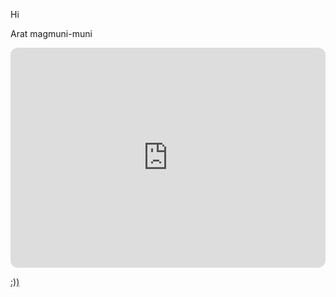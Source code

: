 

Hi

Arat magmuni-muni 

<iframe style="border-radius:12px" src="https://open.spotify.com/embed/playlist/7H9ntovYj7r9sKIVcWXFau?utm_source=generator" width="100%" height="352" frameBorder="0" allowfullscreen="" allow="autoplay; clipboard-write; encrypted-media; fullscreen; picture-in-picture" loading="lazy"></iframe>


[:))](https://www.youtube.com/watch?v=dQw4w9WgXcQ) 
